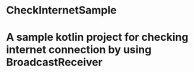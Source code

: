 # CheckInternetSample
# A sample kotlin project for checking internet connection by using BroadcastReceiver

